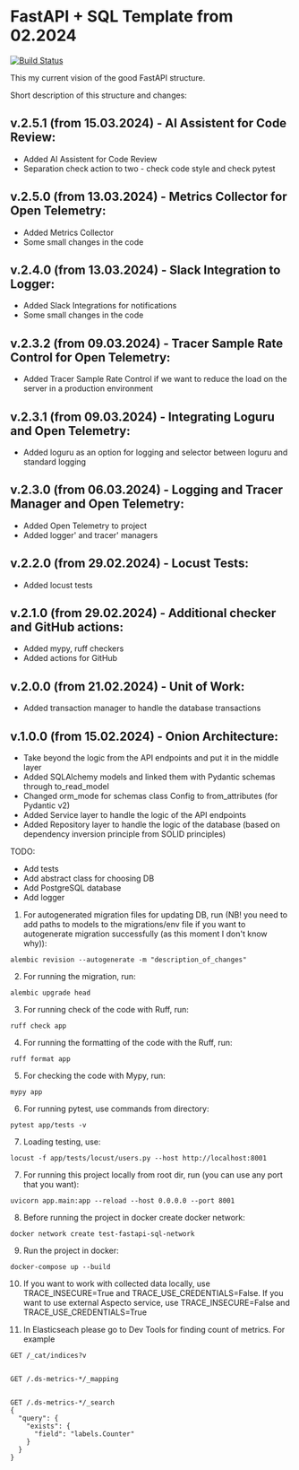 # FastAPI + SQL Template from 02.2024

[![Build Status](https://github.com/vvandriichuk/fastapi_db_template_02_2024/actions/workflows/checks.yml/badge.svg?branch=main)](https://github.com/vvandriichuk/fastapi_db_template_02_2024/actions/workflows/checks.yml)

This my current vision of the good FastAPI structure.

Short description of this structure and changes:

v.2.5.1 (from 15.03.2024) - AI Assistent for Code Review:
-
-  Added AI Assistent for Code Review
-  Separation check action to two - check code style and check pytest

v.2.5.0 (from 13.03.2024) - Metrics Collector for Open Telemetry:
-
-  Added Metrics Collector
-  Some small changes in the code

v.2.4.0 (from 13.03.2024) - Slack Integration to Logger:
-
-  Added Slack Integrations for notifications
-  Some small changes in the code

v.2.3.2 (from 09.03.2024) - Tracer Sample Rate Control for Open Telemetry:
-
-  Added Tracer Sample Rate Control if we want to reduce the load on the server in a production environment

v.2.3.1 (from 09.03.2024) - Integrating Loguru and Open Telemetry:
-
-  Added loguru as an option for logging and selector between loguru and standard logging

v.2.3.0 (from 06.03.2024) - Logging and Tracer Manager and Open Telemetry:
-
- Added Open Telemetry to project 
- Added logger' and tracer' managers

v.2.2.0 (from 29.02.2024) - Locust Tests:
-
-  Added locust tests

v.2.1.0 (from 29.02.2024) - Additional checker and GitHub actions:
-
- Added mypy, ruff checkers
- Added actions for GitHub

v.2.0.0 (from 21.02.2024) - Unit of Work:
-
- Added transaction manager to handle the database transactions

v.1.0.0 (from 15.02.2024) - Onion Architecture:
-
- Take beyond the logic from the API endpoints and put it in the middle layer
- Added SQLAlchemy models and linked them with Pydantic schemas through to_read_model
- Changed orm_mode for schemas class Config to from_attributes (for Pydantic v2)
- Added Service layer to handle the logic of the API endpoints
- Added Repository layer to handle the logic of the database (based on dependency inversion principle from SOLID principles)

TODO:

- Add tests
- Add abstract class for choosing DB
- Add PostgreSQL database
- Add logger


1. For autogenerated migration files for updating DB, run (NB! you need to add paths to models to the migrations/env file if you want to autogenerate migration successfully (as this moment I don't know why)):

```
alembic revision --autogenerate -m "description_of_changes"

```

2. For running the migration, run:

```
alembic upgrade head
```

3. For running check of the code with Ruff, run:

```
ruff check app
```

4. For running the formatting of the code with the Ruff, run:

```
ruff format app
```

5. For checking the code with Mypy, run:

```
mypy app
```

6. For running pytest, use commands from directory:

```
pytest app/tests -v
```

7. Loading testing, use:
```
locust -f app/tests/locust/users.py --host http://localhost:8001

```

7. For running this project locally from root dir, run (you can use any port that you want):
```
uvicorn app.main:app --reload --host 0.0.0.0 --port 8001
```

8. Before running the project in docker create docker network:

```
docker network create test-fastapi-sql-network
```
9. Run the project in docker:

```
docker-compose up --build
```

10. If you want to work with collected data locally, use TRACE_INSECURE=True and TRACE_USE_CREDENTIALS=False. If you want to use external Aspecto service, use TRACE_INSECURE=False and TRACE_USE_CREDENTIALS=True

11. In Elasticseach please go to Dev Tools for finding count of metrics. For example

```
GET /_cat/indices?v


GET /.ds-metrics-*/_mapping


GET /.ds-metrics-*/_search
{
  "query": {
    "exists": {
      "field": "labels.Counter"
    }
  }
}
```

